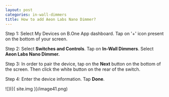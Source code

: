 ```yaml
---
layout: post
categories: in-wall-dimmers
title: How to add Aeon Labs Nano Dimmer?
---
```


Step 1: Select My Devices on B.One App dashboard. Tap on '+' icon present on the bottom of your screen.

Step 2: Select **Switches and Controls**. Tap on **In-Wall Dimmers**. Select **Aeon Labs Nano Dimmer.** 

Step 3: In order to pair the device, tap on the **Next** button on the bottom of the screen. Then click the white button on the rear of the switch.

Step 4: Enter the device information. Tap **Done**.

![]({{ site.img }}/image41.png)